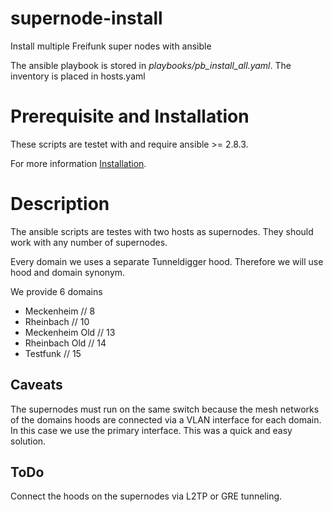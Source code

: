 # supernode-install

Install multiple Freifunk super nodes with ansible

The ansible playbook is stored in *playbooks/pb_install_all.yaml*. The inventory is placed in hosts.yaml

# Prerequisite and Installation

These scripts are testet with and require ansible >= 2.8.3.

For more information [Installation](Installation.md).

# Description

The ansible scripts are testes with two hosts as supernodes. They should work with any number of supernodes.

Every domain we uses a separate Tunneldigger hood. Therefore we will use hood and domain synonym.

We provide 6 domains

* Meckenheim // 8
* Rheinbach // 10
* Meckenheim Old // 13
* Rheinbach Old // 14
* Testfunk // 15

## Caveats

The supernodes must run on the same switch because the mesh networks of the domains hoods are connected via a VLAN interface for each domain. In this case we use the primary interface. This was a quick and easy solution.

## ToDo

Connect the hoods on the supernodes via L2TP or GRE tunneling.